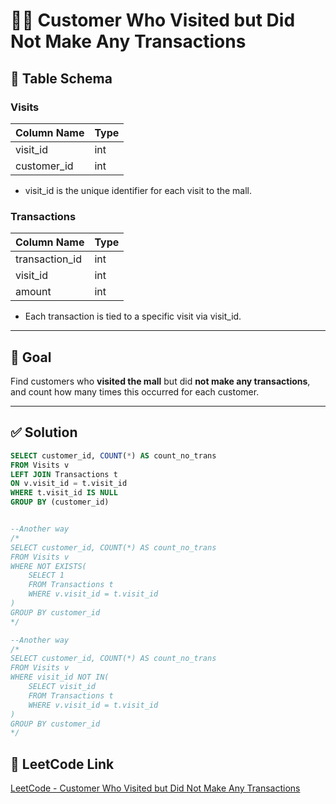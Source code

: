 # 🙋‍♂️ Customer Who Visited but Did Not Make Any Transactions

## 🧾 Table Schema

### Visits
| Column Name | Type |
|-------------|------|
| visit_id    | int  |
| customer_id | int  |

- visit_id is the unique identifier for each visit to the mall.

### Transactions
| Column Name    | Type |
|----------------|------|
| transaction_id | int  |
| visit_id       | int  |
| amount         | int  |

- Each transaction is tied to a specific visit via visit_id.

---

## 🎯 Goal

Find customers who **visited the mall** but did **not make any transactions**, and count how many times this occurred for each customer.

---

## ✅ Solution

```sql
SELECT customer_id, COUNT(*) AS count_no_trans
FROM Visits v
LEFT JOIN Transactions t
ON v.visit_id = t.visit_id
WHERE t.visit_id IS NULL
GROUP BY (customer_id)


--Another way
/*
SELECT customer_id, COUNT(*) AS count_no_trans
FROM Visits v
WHERE NOT EXISTS(
    SELECT 1 
    FROM Transactions t
    WHERE v.visit_id = t.visit_id
)
GROUP BY customer_id
*/

--Another way
/*
SELECT customer_id, COUNT(*) AS count_no_trans
FROM Visits v
WHERE visit_id NOT IN(
    SELECT visit_id 
    FROM Transactions t
    WHERE v.visit_id = t.visit_id
)
GROUP BY customer_id
*/
```
## 🔗 LeetCode Link

[LeetCode - Customer Who Visited but Did Not Make Any Transactions](https://leetcode.com/problems/customer-who-visited-but-did-not-make-any-transactions/submissions/1701115809/?envType=study-plan-v2&envId=top-sql-50)
